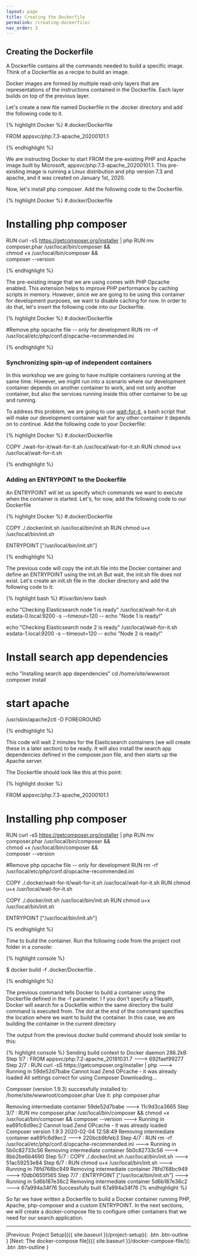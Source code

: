 ```yaml
---
layout: page
title: Creating the Dockerfile
permalink: /creating-dockerfile/
nav_order: 3
---
```


## Creating the Dockerfile

<p>A Dockerfile contains all the commands needed to build a specific image. Think of a Dockerfile as a recipe 
to build an image.</p>

<p>Docker images are formed by multiple read-only layers that are representations of the instructions contained 
in the Dockerfile. Each layer builds on top of the previous layer.</p>

<p>Let's create a new file named Dockerfile in the .docker directory and add the following code to it.</p>

<p>
{% highlight Docker %}
#.docker/Dockerfile

FROM appsvc/php:7.3-apache_20200101.1

{% endhighlight %} 
</p>

<p>We are instructing Docker to start FROM the pre-existing PHP and Apache image built by Microsoft, appsvc/php:7.3-apache_20200101.1. 
This pre-existing image is running a Linux distribution and php version 7.3 and apache, and it was created on January 1st, 2020.</p>

<p>Now, let's install php composer. Add the following code to the Dockerfile.</p>

<p>
{% highlight Docker %}
#.docker/Dockerfile

# Installing php composer
RUN curl -sS https://getcomposer.org/installer | php
RUN mv composer.phar /usr/local/bin/composer && \
        chmod +x /usr/local/bin/composer && \
        composer --version

{% endhighlight %} 
</p>

<p>The pre-existing image that we are using comes with PHP Opcache enabled. 
This extension helps to improve PHP performance by caching scripts in memory. 
However, since we are going to be using this container for development purposes, we want to disable caching for now.
In order to do that, let's insert the following code into our Dockerfile.</p>

<p>
{% highlight Docker %}
#.docker/Dockerfile

#Remove php opcache file -- only for development
RUN rm -rf /usr/local/etc/php/conf.d/opcache-recommended.ini

{% endhighlight %} 
</p>

### Synchronizing spin-up of independent containers

<p>
In this workshop we are going to have multiple containers running at the same time.
However, we might run into a scenario where our development container depends on another container to work, 
and not only another container, but also the services running inside this other container to be up and running.
</p>

<p>
To address this problem, we are going to use <a href="https://github.com/vishnubob/wait-for-it">wait-for-it</a>, a bash
script that will make our development container wait for any other container it depends on to continue. Add the following code to your Dockerfile:
</p>

<p>
{% highlight Docker %}
#.docker/Dockerfile

COPY ./wait-for-it/wait-for-it.sh /usr/local/wait-for-it.sh
RUN chmod u+x /usr/local/wait-for-it.sh

{% endhighlight %} 
</p>

### Adding an ENTRYPOINT to the Dockerfile

<p>
An ENTRYPOINT will let us specify which commands we want to execute when the container is started. Let's, for now, add the following code to our Dockerfile
</p>

<p>
{% highlight Docker %}
#.docker/Dockerfile

COPY ./.docker/init.sh /usr/local/bin/init.sh
RUN chmod u+x /usr/local/bin/init.sh

ENTRYPOINT ["/usr/local/bin/init.sh"]

{% endhighlight %} 
</p>

<p>
The previous code will copy the init.sh file into the Docker container and define an ENTRYPOINT using the init.sh
But wait, the init.sh file does not exist. Let's create an init.sh file in the .docker directory and add the following code to it:
</p>

<p>
{% highlight bash %}
#!/usr/bin/env bash

echo "Checking Elasticsearch node 1 is ready"
/usr/local/wait-for-it.sh esdata-0.local:9200 -s --timeout=120 -- echo "Node 1 is ready!"

echo "Checking Elasticsearch node 2 is ready"
/usr/local/wait-for-it.sh esdata-1.local:9200 -s --timeout=120 -- echo "Node 2 is ready!"

# Install search app dependencies
echo "Installing search app dependencies"
cd /home/site/wwwroot
composer install

# start apache
/usr/sbin/apache2ctl -D FOREGROUND

{% endhighlight %} 
</p>

<p>This code will wait 2 minutes for the Elasticsearch containers (we will create these in a later section) to be ready. It will also install the search app dependencies defined in the composer.json file, and then starts up the Apache server.</p>

<p>The Dockerfile should look like this at this point:</p>

<p>
{% highlight docker %}

FROM appsvc/php:7.3-apache_20200101.1

# Installing php composer
RUN curl -sS https://getcomposer.org/installer | php
RUN mv composer.phar /usr/local/bin/composer && \
        chmod +x /usr/local/bin/composer && \
        composer --version

#Remove php opcache file -- only for development
RUN rm -rf /usr/local/etc/php/conf.d/opcache-recommended.ini

COPY ./.docker/wait-for-it/wait-for-it.sh /usr/local/wait-for-it.sh
RUN chmod u+x /usr/local/wait-for-it.sh

COPY ./.docker/init.sh /usr/local/bin/init.sh
RUN chmod u+x /usr/local/bin/init.sh

ENTRYPOINT ["/usr/local/bin/init.sh"]


{% endhighlight %} 
</p>

<p>Time to build the container. Run the following code from the project root folder in a console:</p>

<p>
{% highlight console %}

$ docker build -f .docker/Dockerfile .

{% endhighlight %} 
</p>

<p>The previous command tells Docker to build a container using the Dockerfile defined in the -f parameter. I
f you don't specify a filepath, Docker will search for a Dockefile within the same directory the build command is executed from.
The dot at the end of the command specifies the location where we want to build the container. In this case, we are building
the container in the current directory</p>

<p>The output from the previous docker build command should look similar to this: </p>

<p>
{% highlight console %}
Sending build context to Docker daemon  286.2kB
Step 1/7 : FROM appsvc/php:7.2-apache_20191031.7
 ---> 692faef99277
Step 2/7 : RUN curl -sS https://getcomposer.org/installer | php
 ---> Running in 59de52d7babe
Cannot load Zend OPcache - it was already loaded
All settings correct for using Composer
Downloading...

Composer (version 1.9.3) successfully installed to: /home/site/wwwroot/composer.phar
Use it: php composer.phar

Removing intermediate container 59de52d7babe
 ---> 11c9d3ca3665
Step 3/7 : RUN mv composer.phar /usr/local/bin/composer && chmod +x /usr/local/bin/composer && composer --version
 ---> Running in ea691c6d9ec2
Cannot load Zend OPcache - it was already loaded
Composer version 1.9.3 2020-02-04 12:58:49
Removing intermediate container ea691c6d9ec2
 ---> 220bcb9bfeb3
Step 4/7 : RUN rm -rf /usr/local/etc/php/conf.d/opcache-recommended.ini
 ---> Running in 5b0c82733c56
Removing intermediate container 5b0c82733c56
 ---> 8bb2be6b4690
Step 5/7 : COPY ./.docker/init.sh /usr/local/bin/init.sh
 ---> 51ac59253e84
Step 6/7 : RUN chmod u+x /usr/local/bin/init.sh
 ---> Running in 78fd768bc949
Removing intermediate container 78fd768bc949
 ---> f0db0655f565
Step 7/7 : ENTRYPOINT ["/usr/local/bin/init.sh"]
 ---> Running in 5d6b187e36c2
Removing intermediate container 5d6b187e36c2
 ---> 67a994a34f76
Successfully built 67a994a34f76
{% endhighlight %} 
</p>

<p>
So far we have written a Dockerfile to build a Docker container running PHP, Apache, 
php-composer and a custom ENTRYPOINT. 
In the next sections, we will create a docker-compose file to configure other containers that we need for our search application.
</p>

<hr>

[Previous: Project Setup]({{ site.baseurl }}/project-setup){: .btn .btn-outline }
[Next: The docker-compose file]({{ site.baseurl }}/docker-compose-file/){: .btn .btn-outline }